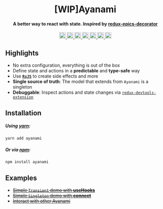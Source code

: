 <h1 align="center">[WIP]Ayanami</h1>
<h4 align="center">
  A better way to react with state. Inspired by <a href="https://github.com/LeetCode-OpenSource/redux-epics-decorator">redux-epics-decorator</a>
</h4>

<p align="center">
  <a href="https://github.com/LeetCode-OpenSource/ayanami/blob/master/LICENSE">
    <img height="20" alt="GitHub license" src="https://img.shields.io/badge/license-MIT-blue.svg" />
  </a>
  <a href="#contributing">
    <img height="20" alt="PRs Welcome" src="https://img.shields.io/badge/PRs-welcome-brightgreen.svg" />
  </a>
  <a href="https://github.com/prettier/prettier">
    <img height="20" alt="code style: prettier" src="https://img.shields.io/badge/code_style-prettier-ff69b4.svg?style=flat" />
  </a>
  <a href="https://www.npmjs.com/package/ayanami">
    <img height="20" alt="npm version" src="https://img.shields.io/npm/v/ayanami.svg?style=flat" />
  </a>
  <a href="https://codecov.io/gh/LeetCode-OpenSource/ayanami">
    <img height="20" alt="codecov" src="https://codecov.io/gh/LeetCode-OpenSource/ayanami/branch/master/graph/badge.svg" />
  </a>
  <a href="https://circleci.com/gh/LeetCode-OpenSource/ayanami">
    <img height="20" alt="CircleCI" src="https://badgen.net/circleci/github/LeetCode-OpenSource/ayanami/master" />
  </a>
  <a href="https://bundlephobia.com/result?p=ayanami">
    <img height="20" alt="minzipped size" src="https://badgen.net/bundlephobia/minzip/ayanami" />
  </a>
</p>

## Highlights

- No extra configuration, everything is out of the box
- Define state and actions in a **predictable** and **type-safe** way
- Use **[`RxJS`](https://rxjs-dev.firebaseapp.com)** to create side effects and more
- **Single source of truth**: The model that extends from `Ayanami` is a singleton
- **Debuggable**: Inspect actions and state changes via [`redux-devtools-extension`](https://github.com/zalmoxisus/redux-devtools-extension)

## Installation

##### Using [yarn](https://yarnpkg.com/en/package/ayanami):

```bash
yarn add ayanami
```

##### Or via [npm](https://www.npmjs.com/package/ayanami):

```bash
npm install ayanami
```

## Examples

- <del>[Simple `Transient` demo with **useHooks**](https://codesandbox.io/s/8111031lml)</del>
- <del>[Simple `Singleton` demo with **connect**](https://codesandbox.io/s/p9m3p5lnpq)</del>
- <del>[Interact with other Ayanami](https://codesandbox.io/s/7jy59q34rj)</del>
